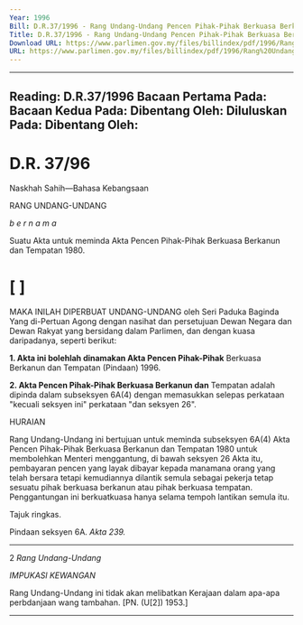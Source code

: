 ```yaml
---
Year: 1996
Bill: D.R.37/1996 - Rang Undang-Undang Pencen Pihak-Pihak Berkuasa Berkanun dan Tempatan (Pindaan) 1996 (Lulus)
Title: D.R.37/1996 - Rang Undang-Undang Pencen Pihak-Pihak Berkuasa Berkanun dan Tempatan (Pindaan) 1996 (Lulus)
Download URL: https://www.parlimen.gov.my/files/billindex/pdf/1996/Rang%20Undang-Undang%20DR%2037.pdf
URL: https://www.parlimen.gov.my/files/billindex/pdf/1996/Rang%20Undang-Undang%20DR%2037.pdf
---
```

---
Reading:
D.R.37/1996
Bacaan Pertama Pada:
Bacaan Kedua Pada:
Dibentang Oleh:
Diluluskan Pada:
Dibentang Oleh:
---

# D.R. 37/96

Naskhah Sahih—Bahasa Kebangsaan

RANG UNDANG-UNDANG

_b e r n a m a_

Suatu Akta untuk meminda Akta Pencen Pihak-Pihak
Berkuasa Berkanun dan Tempatan 1980.

# [ ]

MAKA INILAH DIPERBUAT UNDANG-UNDANG
oleh Seri Paduka Baginda Yang di-Pertuan Agong dengan
nasihat dan persetujuan Dewan Negara dan Dewan Rakyat
yang bersidang dalam Parlimen, dan dengan kuasa
daripadanya, seperti berikut:

**1. Akta ini bolehlah dinamakan Akta Pencen Pihak-Pihak**
Berkuasa Berkanun dan Tempatan (Pindaan) 1996.

**2. Akta Pencen Pihak-Pihak Berkuasa Berkanun dan**
Tempatan adalah dipinda dalam subseksyen 6A(4)
dengan memasukkan selepas perkataan "kecuali seksyen
ini" perkataan "dan seksyen 26".

HURAIAN

Rang Undang-Undang ini bertujuan untuk meminda subseksyen 6A(4)
Akta Pencen Pihak-Pihak Berkuasa Berkanun dan Tempatan 1980
untuk membolehkan Menteri menggantung, di bawah seksyen 26
Akta itu, pembayaran pencen yang layak dibayar kepada manamana orang yang telah bersara tetapi kemudiannya dilantik semula
sebagai pekerja tetap sesuatu pihak berkuasa berkanun atau pihak
berkuasa tempatan. Penggantungan ini berkuatkuasa hanya selama
tempoh lantikan semula itu.


Tajuk
ringkas.

Pindaan
seksyen 6A.
_Akta 239._


-----

2 _Rang Undang-Undang_

_IMPUKASl_ _KEWANGAN_

Rang Undang-Undang ini tidak akan melibatkan Kerajaan dalam
apa-apa perbdanjaan wang tambahan. [PN. (U[2]) 1953.]


-----

